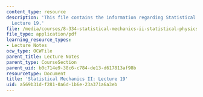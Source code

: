 ```yaml
---
content_type: resource
description: 'This file contains the information regarding Statistical Mechanics II:
  Lecture 19.'
file: /media/courses/8-334-statistical-mechanics-ii-statistical-physics-of-fields-spring-2014/a569b31df2810a6d1b6e23a371a6a3eb_MIT8_334S14_Lec19.pdf
file_type: application/pdf
learning_resource_types:
- Lecture Notes
ocw_type: OCWFile
parent_title: Lecture Notes
parent_type: CourseSection
parent_uid: b0c714e9-38c6-c784-de13-d617813af98b
resourcetype: Document
title: 'Statistical Mechanics II: Lecture 19'
uid: a569b31d-f281-0a6d-1b6e-23a371a6a3eb
---
```

